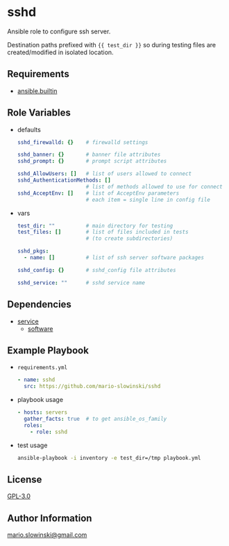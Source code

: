 sshd
====

Ansible role to configure ssh server.

Destination paths prefixed with `{{ test_dir }}` so during testing files are created/modified in isolated location.

Requirements
------------

* [ansible.builtin](https://docs.ansible.com/ansible/latest/collections/ansible/builtin/index.html)

Role Variables
--------------

* defaults

  ```yaml
  sshd_firewalld: {}    # firewalld settings

  sshd_banner: {}       # banner file attributes
  sshd_prompt: {}       # prompt script attributes

  sshd_AllowUsers: []   # list of users allowed to connect
  sshd_AuthenticationMethods: []   
                        # list of methods allowed to use for connect
  sshd_AcceptEnv: []    # list of AcceptEnv parameters
                        # each item = single line in config file
  ```

* vars

  ```yaml
  test_dir: ""          # main directory for testing
  test_files: []        # list of files included in tests
                        # (to create subdirectories)

  sshd_pkgs:
    - name: []          # list of ssh server software packages

  sshd_config: {}       # sshd_config file attributes

  sshd_service: ""      # sshd service name
  ```

Dependencies
------------

* [service](https://github.com/mario-slowinski/service)
  * [software](https://github.com/mario-slowinski/software)

Example Playbook
----------------

* `requirements.yml`

  ```yaml
  - name: sshd
    src: https://github.com/mario-slowinski/sshd
  ```

* playbook usage

  ```yaml
  - hosts: servers
    gather_facts: true  # to get ansible_os_family
    roles:
      - role: sshd
  ```

* test usage

  ```bash
  ansible-playbook -i inventory -e test_dir=/tmp playbook.yml
  ```

License
-------

[GPL-3.0](https://www.gnu.org/licenses/gpl-3.0.html)

Author Information
------------------

[mario.slowinski@gmail.com](mailto:mario.slowinski@gmail.com)
